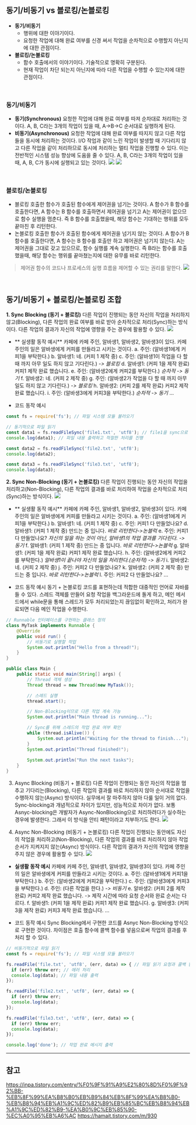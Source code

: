 ## 동기/비동기 vs 블로킹/논블로킹
* **동기/비동기**
  * 행위에 대한 이야기이다.
  * 요청한 작업에 대해 완료 여부를 신경 써서 작업을 순차적으로 수행할지 아닌지에 대한 관점이다.
* **블로킹/논블로킹**
  * 함수 호출에서의 이야기이다. 기술적으로 명확히 구분된다.
  * 현재 작업이 차단 되는지 아닌지에 따라 다른 작업을 수행할 수 있는지에 대한 관점이다.

<br>

### 동기/비동기
* **동기(Synchronous)**
요청한 작업에 대해 완료 여부를 따져 순차대로 처리하는 것이다. 
A, B, C라는 3개의 작업이 있을 때, A->B->C 순서대로 실행하게 된다.
* **비동기(Asynchronous)**
요청한 작업에 대해 완료 여부를 따지지 않고 다른 작업들을 동시에 처리하는 것이다. I/O 작업과 같이 느린 작업이 발생할 때 기다리지 않고 다른 작업을 같이 처리하므로 동시에 처리하는 멀티 작업을 진행할 수 있다. 이는 전반적인 시스템 성능 향상에 도움을 줄 수 있다.
A, B, C라는 3개의 작업이 있을 때, A, B, C가 동시에 실행되고 있는 것이다.
![](https://velog.velcdn.com/images/kimgwon/post/f6281f19-fdb7-47db-875e-8ec187ad18a6/image.png)
![](https://velog.velcdn.com/images/kimgwon/post/172ea88a-e995-466f-8905-9ce911d400b2/image.png)

<br>

### 블로킹/논블로킹
* 블로킹
호출한 함수가 호출된 함수에게 제어권을 넘기는 것이다. 
A 함수가 B 함수를 호출한다면, A 함수는 B 함수를 호출하면서 제어권을 넘기고 A는 제어권이 없으므로 함수 실행을 멈춘다. 즉 B 함수를 호출했을때, 해당 함수는 기대하는 행위를 모두 끝마친 후 리턴한다.
* 논블로킹
호출한 함수가 호출된 함수에게 제어권을 넘기지 않는 것이다.
A 함수가 B 함수를 호출한다면, A 함수는 B 함수를 호출만 하고 제어권은 넘기지 않는다. A는 제어권을 그대로 갖고 있으므로, 함수 실행를 계속 실행한다. 즉 B라는 함수를 호출했을때, 해당 함수는 행위를 끝마쳤는지에 대한 유무를 바로 리턴한다.
> 제어권
함수의 코드나 프로세스의 실행 흐름을 제어할 수 있는 권리를 말한다.
![](https://velog.velcdn.com/images/kimgwon/post/a1b3c779-4359-4ccc-b133-720d4aba5d7d/image.png)


<br>

## 동기/비동기 + 블로킹/논블로킹 조합
**1. Sync Blocking (동기 + 블로킹)**
다른 작업이 진행되는 동안 자신의 작업을 처리하지 않고(Blocking), 다른 작업의 완료 여부를 바로 받아 순차적으로 처리(Sync)하는 방식이다. 다른 작업의 결과가 자신의 작업에 영향을 주는 경우에 활용할 수 있다.
![](https://velog.velcdn.com/images/kimgwon/post/d1dd177c-2a50-427a-a270-c614b4237146/image.png)

* ** 실생활 동작 예시**
카페에 카페 주인, 알바생1, 알바생2, 알바생3이 있다. 카페 주인의 일은 알바생에게 커피를 만들라고 시키는 것이다.
a. 주인: (알바생1에게 커피1을 부탁한다.)
b. 알바생1: 네. (커피 1 제작 중)
c. 주인: (알바생1이 작업을 다 할 때 까지 아무 일도 하지 않고 기다린다.) _-> 블로킹_
d. 알바생1: (커피 1을 제작 완료) 커피1 제작 완료 했습니다.
e. 주인: (알바생2에게 커피2를 부탁한다.) _순차적 -> 동기_
f. 알바생2: 네. (커피 2 제작 중)
g. 주인: (알바생2가 작업을 다 할 때 까지 아무 일도 하지 않고 기다린다.) _-> 블로킹_
h. 알바생2: (커피 2를 제작 완료) 커피2 제작 완료 했습니다.
i. 주인: (알바생3에게 커피3을 부탁한다.) _순차적 -> 동기_
...

* 코드 동작 예시
```js
const fs = require('fs'); // 파일 시스템 모듈 불러오기

// 동기적으로 파일 읽기
const data1 = fs.readFileSync('file1.txt', 'utf8'); // file1을 sync으로 read 함
console.log(data1); // 파일 내용 출력하고 적절한 처리를 진행

const data2 = fs.readFileSync('file2.txt', 'utf8'); 
console.log(data2); 

const data3 = fs.readFileSync('file3.txt', 'utf8'); 
console.log(data3);
```


**2. Sync Non-Blocking (동기 + 논블로킹)**
다른 작업이 진행되는 동안 자신의 작업을 처리하고(Non-Blocking), 다른 작업의 결과를 바로 처리하여 작업을 순차적으로 처리(Sync)하는 방식이다.
![](https://velog.velcdn.com/images/kimgwon/post/582a82d8-a9a0-4a39-b036-fadd7b18764d/image.png)

* ** 실생활 동작 예시**
카페에 카페 주인, 알바생1, 알바생2, 알바생3이 있다. 카페 주인의 일은 알바생에게 커피를 만들라고 시키는 것이다.
a. 주인: (알바생1에게 커피1을 부탁한다.)
b. 알바생1: 네. (커피 1 제작 중)
c. 주인: 커피1 다 만들었나요?
d. 알바생1: (커피 1 제작 중) 만드는 중 입니다. _바로 리턴한다->논블럭_
e. 주인: 커피1 다 만들었나요? _자신의 일을 하는 것이 아닌, 알바생1의 작업 결과를 기다린다. -> 동기_
f. 알바생1: (커피 1 제작 중) 만드는 중 입니다. _바로 리턴한다->논블럭_
g. 알바생1: (커피 1을 제작 완료) 커피1 제작 완료 했습니다.
h. 주인: (알바생2에게 커피2를 부탁한다.)  _알바생1이 끝나야 자신의 일을 처리한다.(순차적) -> 동기_
i. 알바생2: 네. (커피 2 제작 중)
j. 주인: 커피2 다 만들었나요?
k. 알바생2: (커피 2 제작 중) 만드는 중 입니다. _바로 리턴한다->논블럭_
l. 주인: 커피2 다 만들었나요?
...

* 코드 동작 예시
동기 + 논블로킹 코드를 표현하는데 적합한 대중적인 언어로 자바를 들 수 있다. 스레드 객체를 만들어 요청 작업을 백그라운드에 돌게 하고, 메인 메서드에서 while문을 통해 스레드가 모두 처리되었는지 끊임없이 확인하고, 처리가 완료되면 다음 메인 작업을 수행한다.
```java
// Runnable 인터페이스를 구현하는 클래스 정의
class MyTask implements Runnable {
    @Override
    public void run() {
        // 비동기로 실행할 작업
        System.out.println("Hello from a thread!");
    }
}

public class Main {
    public static void main(String[] args) {
        // Thread 객체 생성
        Thread thread = new Thread(new MyTask());

        // 스레드 실행
        thread.start();

        // Non-Blocking이므로 다른 작업 계속 가능
        System.out.println("Main thread is running...");

        // Sync를 위해 스레드의 작업 완료 여부 확인
        while (thread.isAlive()) {
            System.out.println("Waiting for the thread to finish...");
        }
        System.out.println("Thread finished!");
        
        System.out.println("Run the next tasks");
    }
}
```


3. Async Blocking (비동기 + 블로킹)
다른 작업이 진행되는 동안 자신의 작업을 멈추고 기다리는(Blocking), 다른 작업의 결과를 바로 처리하지 않아 순서대로 작업을 수행하지 않는(Async) 방식이다. 실무에서 잘 마주하지 않아 다룰 일이 거의 없다.
Sync-blocking과 개념적으로 차이가 있지만, 성능적으로 차이가 없다. 보통 Asnyc-blocking은 개발자가 Async-NonBlocking으로 처리하려다가 실수하는 경우에 발생한다. 그래서 이 방식을 안티 패턴이라고 치부하기도 한다.
![](https://velog.velcdn.com/images/kimgwon/post/e398efd4-82b6-4ba8-9d58-0fb2e1538643/image.png)


4. Async Non-Blocking (비동기 + 논블로킹)
다른 작업이 진행되는 동안에도 자신의 작업을 처리하고(Non-Blocking), 다른 작업의 결과를 바로 처리하지 않아 작업 순서가 지켜지지 않는(Async) 방식이다. 다른 작업의 결과가 자신의 작업에 영향을 주지 않은 경우에 활용할 수 있다.
![](https://velog.velcdn.com/images/kimgwon/post/4963dd94-7983-499b-9f3a-ba6463721adf/image.png)

* **실생활 동작 예시**
카페에 카페 주인, 알바생1, 알바생2, 알바생3이 있다. 카페 주인의 일은 알바생에게 커피를 만들라고 시키는 것이다.
a. 주인: (알바생1에게 커피1을 부탁한다.)
b. 주인: (알바생2에게 커피2을 부탁한다.)
c. 주인: (알바생3에게 커피3을 부탁한다.)
d. 주인: (다른 작업을 한다.) _-> 비동기_
e. 알바생2: (커피 2를 제작 완료) 커피2 제작 완료 했습니다. -> 제작 시간에 따라 요청 순서와 완료 순서는 다르다.
f. 알바생1: (커피 1을 제작 완료) 커피1 제작 완료 했습니다.
g. 알바생3: (커피 3을 제작 완료) 커피3 제작 완료 했습니다.
...

* 코드 동작 예시
Sync Blocking에서 구현한 코드를 Asnyc Non-Blocking 방식으로 구현한 것이다. 차이점은 호출 함수에 콜백 함수를 넣음으로써 작업의 결과를 후처리 할 수 있다.
``` js
// 비동기적으로 파일 읽기
const fs = require('fs'); // 파일 시스템 모듈 불러오기

fs.readFile('file.txt', 'utf8', (err, data) => { // 파일 읽기 요청과 콜백 함수 전달
  if (err) throw err; // 에러 처리
  console.log(data); // 파일 내용 출력
});

fs.readFile('file2.txt', 'utf8', (err, data) => {
  if (err) throw err; 
  console.log(data);
});

fs.readFile('file3.txt', 'utf8', (err, data) => { 
  if (err) throw err; 
  console.log(data);
});

console.log('done'); // 작업 완료 메시지 출력
```

---
## 참고
https://inpa.tistory.com/entry/%F0%9F%91%A9%E2%80%8D%F0%9F%92%BB-%EB%8F%99%EA%B8%B0%EB%B9%84%EB%8F%99%EA%B8%B0-%EB%B8%94%EB%A1%9C%ED%82%B9%EB%85%BC%EB%B8%94%EB%A1%9C%ED%82%B9-%EA%B0%9C%EB%85%90-%EC%A0%95%EB%A6%AC
https://hamait.tistory.com/m/930